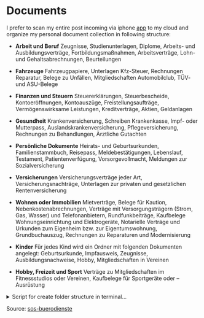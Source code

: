 # Documents

I prefer to scan my entire post incoming via iphone [app]() to my cloud and organize my personal document collection in following structure:

- **Arbeit und  Beruf**
  Zeugnisse, Studienunterlagen, Diplome, Arbeits- und Ausbildungsverträge, Fortbildungsmaßnahmen, Arbeitsverträge, Lohn- und Gehaltsabrechnungen, Beurteilungen

- **Fahrzeuge**
  Fahrzeugpapiere, Unterlagen Kfz-Steuer, Rechnungen Reparatur, Belege zu Unfällen, Mitgliedschaften Automobilclub, TÜV- und ASU-Belege

- **Finanzen und Steuern**
  Steuererklärungen, Steuerbescheide, Kontoeröffnungen, Kontoauszüge, Freistellungsaufträge, Vermögenswirksame Leistungen, Kreditverträge, Aktien, Geldanlagen

- **Gesundheit**
  Krankenversicherung, Schreiben Krankenkasse, Impf- oder Mutterpass, Auslandskrankenversicherung, Pflegeversicherung, Rechnungen zu Behandlungen, Ärztliche Gutachten

- **Persönliche Dokumente**
  Heirats- und Geburtsurkunden, Familienstammbuch, Reisepass, Meldebestätigungen, Lebenslauf, Testament, Patientenverfügung, Vorsorgevollmacht, Meldungen zur Sozialversicherung

- **Versicherungen**
  Versicherungsverträge jeder Art, Versicherungsnachträge, Unterlagen zur privaten und gesetzlichen Rentenversicherung

- **Wohnen oder Immobilien**
  Mietverträge, Belege für Kaution, Nebenkostenabrechnungen, Verträge mit Versorgungsträgern (Strom, Gas, Wasser) und Telefonanbietern, Rundfunkbeiträge, Kaufbelege Wohnungseinrichtung und Elektrogeräte, Notarielle Verträge und Urkunden zum Eigenheim bzw. zur   Eigentumswohnung,  Grundbuchauszug, Rechnungen zu Reparaturen und Modernisierung

- **Kinder**
  Für jedes Kind wird ein Ordner mit folgenden Dokumenten angelegt:
Geburtsurkunde, Impfausweis, Zeugnisse, Ausbildungsnachweise, Hobby, Mitgliedschaften in Vereinen

- **Hobby, Freizeit und Sport**
  Verträge zu Mitgliedschaften im Fitnessstudios oder Vereinen, Kaufbelege für Sportgeräte oder –Ausrüstung

<details>
<summary>Script for create folder structure in terminal...</summary>
<p>

```bash
mkdir -p "Arbeit und  Beruf/Zeugnisse"
mkdir -p "Arbeit und  Beruf/Studienunterlagen"
mkdir -p "Arbeit und  Beruf/Diplome"
mkdir -p "Arbeit und  Beruf/Arbeits- und Ausbildungsverträge"
mkdir -p "Arbeit und  Beruf/Fortbildungsmaßnahmen"
mkdir -p "Arbeit und  Beruf/Arbeitsverträge"
mkdir -p "Arbeit und  Beruf/Lohn- und Gehaltsabrechnungen"
mkdir -p "Arbeit und  Beruf/Beurteilungen"

mkdir -p "Fahrzeuge/Fahrzeugpapiere"
mkdir -p "Fahrzeuge/Unterlagen Kfz-Steuer"
mkdir -p "Fahrzeuge/Rechnungen Reparatur"
mkdir -p "Fahrzeuge/Belege zu Unfällen"
mkdir -p "Fahrzeuge/Mitgliedschaften Automobilclub"
mkdir -p "Fahrzeuge/TÜV- und ASU-Belege"

mkdir -p "Finanzen und Steuern/Steuererklärungen"
mkdir -p "Finanzen und Steuern/Steuerbescheide"
mkdir -p "Finanzen und Steuern/Kontoeröffnungen"
mkdir -p "Finanzen und Steuern/Kontoauszüge"
mkdir -p "Finanzen und Steuern/Freistellungsaufträge"
mkdir -p "Finanzen und Steuern/Vermögenswirksame Leistungen"
mkdir -p "Finanzen und Steuern/Kreditverträge"
mkdir -p "Finanzen und Steuern/Aktien"
mkdir -p "Finanzen und Steuern/Geldanlagen"

mkdir -p "Gesundheit/Krankenversicherung"
mkdir -p "Gesundheit/Schreiben Krankenkasse"
mkdir -p "Gesundheit/Impf- oder Mutterpass"
mkdir -p "Gesundheit/Auslandskrankenversicherung"
mkdir -p "Gesundheit/Pflegeversicherung"
mkdir -p "Gesundheit/Rechnungen zu Behandlungen"
mkdir -p "Gesundheit/Ärztliche Gutachten"

mkdir -p "Persönliche Dokumente/Heirats- und Geburtsurkunden"
mkdir -p "Persönliche Dokumente/Familienstammbuch"
mkdir -p "Persönliche Dokumente/Reisepass"
mkdir -p "Persönliche Dokumente/Meldebestätigungen"
mkdir -p "Persönliche Dokumente/Lebenslauf"
mkdir -p "Persönliche Dokumente/Testament"
mkdir -p "Persönliche Dokumente/Patientenverfügung"
mkdir -p "Persönliche Dokumente/Vorsorgevollmacht"
mkdir -p "Persönliche Dokumente/Meldungen zur Sozialversicherung"

mkdir -p "Versicherungen/Versicherungsverträge"
mkdir -p "Versicherungen/Versicherungsnachträge"
mkdir -p "Versicherungen/Unterlagen Rentenversicherung"

mkdir -p "Wohnen oder Immobilien/Mietverträge"
mkdir -p "Wohnen oder Immobilien/Belege für Kaution"
mkdir -p "Wohnen oder Immobilien/Nebenkostenabrechnungen"
mkdir -p "Wohnen oder Immobilien/Verträge mit Versorgungsträgern und Telefonanbietern"
mkdir -p "Wohnen oder Immobilien/Rundfunkbeiträge"
mkdir -p "Wohnen oder Immobilien/Kaufbelege Wohnungseinrichtung und Elektrogeräte"
mkdir -p "Wohnen oder Immobilien/Notarielle Verträge und Urkunden"
mkdir -p "Wohnen oder Immobilien/Grundbuchauszug"
mkdir -p "Wohnen oder Immobilien/Rechnungen"

mkdir -p "Kinder/Geburtsurkunde"
mkdir -p "Kinder/Impfausweis"
mkdir -p "Kinder/Zeugnisse"
mkdir -p "Kinder/Ausbildungsnachweise"
mkdir -p "Kinder/Hobby"
mkdir -p "Kinder/Vereine"

mkdir -p "Hobby, Freizeit und Sport/Verträge"
mkdir -p "Hobby, Freizeit und Sport/Kaufbelege"
```

</p>
</details>

Source: [sos-buerodienste](https://sos-buerodienste.de/anleitung-papiere-sortieren/)

